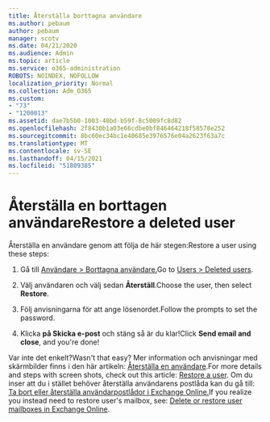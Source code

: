 ```yaml
---
title: Återställa borttagna användare
ms.author: pebaum
author: pebaum
manager: scotv
ms.date: 04/21/2020
ms.audience: Admin
ms.topic: article
ms.service: o365-administration
ROBOTS: NOINDEX, NOFOLLOW
localization_priority: Normal
ms.collection: Adm_O365
ms.custom:
- "73"
- "1200013"
ms.assetid: dae7b5b0-1003-40bd-b59f-8c5009fc8d82
ms.openlocfilehash: 2f8430b1a03e66cdbe0bf846464218f58578e252
ms.sourcegitcommit: 8bc60ec34bc1e40685e3976576e04a2623f63a7c
ms.translationtype: MT
ms.contentlocale: sv-SE
ms.lasthandoff: 04/15/2021
ms.locfileid: "51809385"
---
```

# <a name="restore-a-deleted-user"></a><span data-ttu-id="5195b-102">Återställa en borttagen användare</span><span class="sxs-lookup"><span data-stu-id="5195b-102">Restore a deleted user</span></span>

<span data-ttu-id="5195b-103">Återställa en användare genom att följa de här stegen:</span><span class="sxs-lookup"><span data-stu-id="5195b-103">Restore a user using these steps:</span></span>
  
1. <span data-ttu-id="5195b-104">Gå till [Användare \> Borttagna användare.](https://admin.microsoft.com/adminportal/home#/deletedusers)</span><span class="sxs-lookup"><span data-stu-id="5195b-104">Go to [Users \> Deleted users](https://admin.microsoft.com/adminportal/home#/deletedusers).</span></span>

2. <span data-ttu-id="5195b-105">Välj användaren och välj sedan **Återställ**.</span><span class="sxs-lookup"><span data-stu-id="5195b-105">Choose the user, then select **Restore**.</span></span>

3. <span data-ttu-id="5195b-106">Följ anvisningarna för att ange lösenordet.</span><span class="sxs-lookup"><span data-stu-id="5195b-106">Follow the prompts to set the password.</span></span>

4. <span data-ttu-id="5195b-107">Klicka **på Skicka e-post** och stäng så är du klar!</span><span class="sxs-lookup"><span data-stu-id="5195b-107">Click **Send email and close**, and you're done!</span></span>

<span data-ttu-id="5195b-108">Var inte det enkelt?</span><span class="sxs-lookup"><span data-stu-id="5195b-108">Wasn't that easy?</span></span> <span data-ttu-id="5195b-109">Mer information och anvisningar med skärmbilder finns i den här artikeln: [Återställa en användare](https://docs.microsoft.com/microsoft-365/admin/add-users/restore-user).</span><span class="sxs-lookup"><span data-stu-id="5195b-109">For more details and steps with screen shots, check out this article: [Restore a user](https://docs.microsoft.com/microsoft-365/admin/add-users/restore-user).</span></span> <span data-ttu-id="5195b-110">Om du inser att du i stället behöver återställa användarens postlåda kan du gå till: [Ta bort eller återställa användarpostlådor i Exchange Online.](https://docs.microsoft.com/exchange/recipients-in-exchange-online/delete-or-restore-mailboxes)</span><span class="sxs-lookup"><span data-stu-id="5195b-110">If you realize you instead need to restore user's mailbox, see: [Delete or restore user mailboxes in Exchange Online](https://docs.microsoft.com/exchange/recipients-in-exchange-online/delete-or-restore-mailboxes).</span></span>